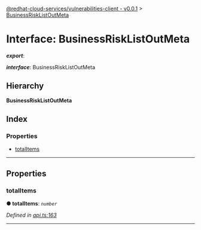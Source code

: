 [@redhat-cloud-services/vulnerabilities-client - v0.0.1](../README.md) > [BusinessRiskListOutMeta](../interfaces/businessrisklistoutmeta.md)

# Interface: BusinessRiskListOutMeta

*__export__*: 

*__interface__*: BusinessRiskListOutMeta

## Hierarchy

**BusinessRiskListOutMeta**

## Index

### Properties

* [totalItems](businessrisklistoutmeta.md#totalitems)

---

## Properties

<a id="totalitems"></a>

###  totalItems

**● totalItems**: *`number`*

*Defined in [api.ts:163](https://github.com/RedHatInsights/javascript-clients/blob/master/packages/vulnerabilities/api.ts#L163)*

___

